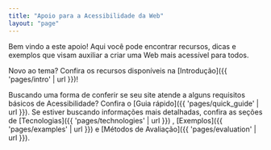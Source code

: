 ```yaml
---
title: "Apoio para a Acessibilidade da Web"
layout: "page"
---
```


Bem vindo a este apoio! Aqui você pode encontrar recursos, dicas e exemplos que visam auxiliar a criar uma Web mais acessível para todos.

Novo ao tema? Confira os recursos disponíveis na [Introdução]({{ 'pages/intro' | url }})!

Buscando uma forma de conferir se seu site atende a alguns requisitos básicos de Acessibilidade? Confira o [Guia rápido]({{ 'pages/quick_guide' | url }}). Se estiver buscando informações mais detalhadas, confira as seções de [Tecnologias]({{ 'pages/technologies' | url }})
, [Exemplos]({{ 'pages/examples' | url }}) e [Métodos de Avaliação]({{ 'pages/evaluation' | url }}).
